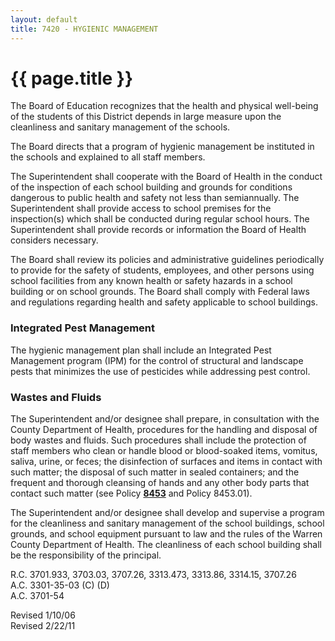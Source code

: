 ```yaml
---
layout: default
title: 7420 - HYGIENIC MANAGEMENT
---
```


{{ page.title }}
================

The Board of Education recognizes that the health and physical
well-being of the students of this District depends in large measure
upon the cleanliness and sanitary management of the schools.

The Board directs that a program of hygienic management be instituted in
the schools and explained to all staff members.

The Superintendent shall cooperate with the Board of Health in the
conduct of the inspection of each school building and grounds for
conditions dangerous to public health and safety not less than
semiannually. The Superintendent shall provide access to school premises
for the inspection(s) which shall be conducted during regular school
hours. The Superintendent shall provide records or information the Board
of Health considers necessary.

The Board shall review its policies and administrative guidelines
periodically to provide for the safety of students, employees, and other
persons using school facilities from any known health or safety hazards
in a school building or on school grounds. The Board shall comply with
Federal laws and regulations regarding health and safety applicable to
school buildings.

### Integrated Pest Management

The hygienic management plan shall include an Integrated Pest Management
program (IPM) for the control of structural and landscape pests that
minimizes the use of pesticides while addressing pest control.

### Wastes and Fluids

The Superintendent and/or designee shall prepare, in consultation with
the County Department of Health, procedures for the handling and
disposal of body wastes and fluids. Such procedures shall include the
protection of staff members who clean or handle blood or blood-soaked
items, vomitus, saliva, urine, or feces; the disinfection of surfaces
and items in contact with such matter; the disposal of such matter in
sealed containers; and the frequent and thorough cleansing of hands and
any other body parts that contact such matter (see Policy
[**8453**](po8453.md) and Policy 8453.01).

The Superintendent and/or designee shall develop and supervise a program
for the cleanliness and sanitary management of the school buildings,
school grounds, and school equipment pursuant to law and the rules of
the Warren County Department of Health. The cleanliness of each school
building shall be the responsibility of the principal.

R.C. 3701.933, 3703.03, 3707.26, 3313.473, 3313.86, 3314.15, 3707.26\
 A.C. 3301-35-03 (C) (D)\
 A.C. 3701-54

Revised 1/10/06\
 Revised 2/22/11
